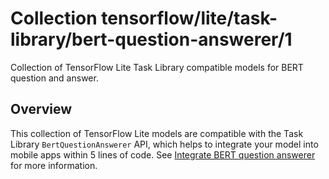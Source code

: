 # Collection tensorflow/lite/task-library/bert-question-answerer/1

Collection of TensorFlow Lite Task Library compatible models for BERT question
and answer.

<!-- module-type: text-retrieval-question-answering -->
<!-- task: text-retrieval-question-answering -->

## Overview

This collection of TensorFlow Lite models are compatible with the Task Library
`BertQuestionAnswerer` API, which helps to integrate your model into mobile apps
within 5 lines of code. See
[Integrate BERT question answerer](https://www.tensorflow.org/lite/inference_with_metadata/task_library/bert_question_answerer)
for more information.

<!-- A list of models in the collection -->
<!-- (https://tfhub.dev/tensorflow/lite-model/albert_lite_base/squadv1/metadata/1) -->
<!-- (https://tfhub.dev/tensorflow/lite-model/mobilebert/1/metadata/1) -->
